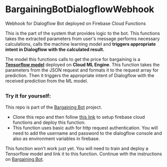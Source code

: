 # BargainingBotDialogflowWebhook
Webhook for Dialogflow Bot deployed on Firebase Cloud Functions

This is the part of the system that provides logic to the bot. This functions takes the extracted parameters from user's message performs necessary calculations, calls the machine learning model and **triggers appropriate intent in Dialogflow with the calculated result.**

The model this functions calls to get the price for bargaining is a **[Tensorflow model](https://github.com/shounakmulay/BargainingBotTensorflowModel)** deployed on **Cloud ML Engine**.
This function takes the parameters from the JSON request and formats it to the request array for prediction. Then it triggers the appropriate intent of Dialogflow with the received prediction from the ML model.


##

### Try it for yourself:
This repo is part of the [Bargaining Bot](https://github.com/shounakmulay/BargainingBot) project.

* Clone this repo and then follow [this link](https://firebase.google.com/docs/functions/get-started) to setup firebase cloud functions and deploy this function.
* This function uses basic auth for http request authentication. You will need to add the username and password to the dialogflow console and also as environment variables in firebase.


This function won't work just yet. You will need to train and deploy a Tensorflow model and link it to this function. Continue with the instructions on [Bargaining Bot](https://github.com/shounakmulay/BargainingBot).
